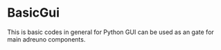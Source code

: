 # BasicGui
This is basic codes in general for Python GUI can be used as an gate for main adreuno components.

